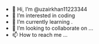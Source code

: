 - 👋 Hi, I’m @uzairkhan11223344
- 👀 I’m interested in coding
- 🌱 I’m currently learning .
- 💞️ I’m looking to collaborate on ...
- 📫 How to reach me ...

<!---
uzairkhan11223344/uzairkhan11223344 is a ✨ special ✨ repository because its `README.md` (this file) appears on your GitHub profile.
You can click the Preview link to take a look at your changes.
--->
